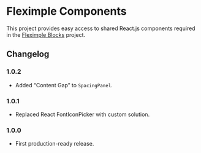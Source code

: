 # Fleximple Components

This project provides easy access to shared React.js components required in the [Fleximple Blocks](https://github.com/rodrigodagostino/fleximple-blocks) project.

## Changelog

### 1.0.2

- Added “Content Gap” to `SpacingPanel`.

### 1.0.1

- Replaced React FontIconPicker with custom solution.

### 1.0.0

- First production-ready release.
